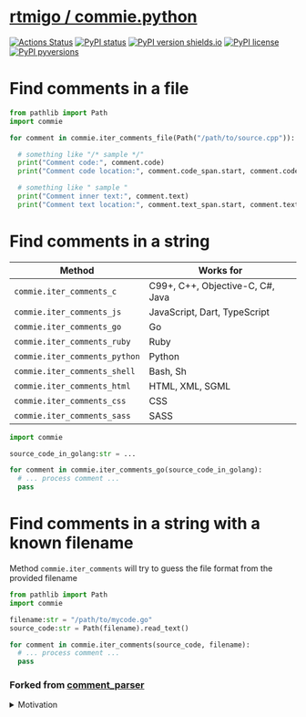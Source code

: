 # [rtmigo / commie.python](https://github.com/rtmigo/commie.python/)
[![Actions Status](https://github.com/rtmigo/commie.python/workflows/CI/badge.svg?branch=master)](https://github.com/rtmigo/commie.python/actions)
[![PyPI status](https://img.shields.io/pypi/status/commie.svg)](https://pypi.python.org/pypi/commie/)
[![PyPI version shields.io](https://img.shields.io/pypi/v/commie.svg)](https://pypi.python.org/pypi/commie/)
[![PyPI license](https://img.shields.io/pypi/l/commie.svg)](https://pypi.python.org/pypi/commie/)
[![PyPI pyversions](https://img.shields.io/pypi/pyversions/commie.svg)](https://pypi.python.org/pypi/commie/)

# Find comments in a file

```python
from pathlib import Path
import commie

for comment in commie.iter_comments_file(Path("/path/to/source.cpp")):

  # something like "/* sample */"
  print("Comment code:", comment.code)
  print("Comment code location:", comment.code_span.start, comment.code_span.end)

  # something like " sample " 
  print("Comment inner text:", comment.text)
  print("Comment text location:", comment.text_span.start, comment.text_span.end)

```

# Find comments in a string

| **Method** | **Works for** |
|--------------------|------------|
| `commie.iter_comments_c`| C99+, C++, Objective-C, C#, Java |
| `commie.iter_comments_js`| JavaScript, Dart, TypeScript |
| `commie.iter_comments_go`|Go|
| `commie.iter_comments_ruby` | Ruby |
| `commie.iter_comments_python` | Python |
| `commie.iter_comments_shell` | Bash, Sh |
| `commie.iter_comments_html` | HTML, XML, SGML |
| `commie.iter_comments_css` | CSS |
| `commie.iter_comments_sass` | SASS |

```python
import commie

source_code_in_golang:str = ...

for comment in commie.iter_comments_go(source_code_in_golang):
  # ... process comment ...
  pass
```

# Find comments in a string with a known filename

Method `commie.iter_comments` will try to guess the file format from the provided filename

```python
from pathlib import Path
import commie

filename:str = "/path/to/mycode.go"
source_code:str = Path(filename).read_text()

for comment in commie.iter_comments(source_code, filename):
  # ... process comment ...
  pass
```

### Forked from [comment_parser](https://github.com/jeanralphaviles/comment_parser)
<details>
  <summary markdown="span">Motivation</summary>
  
| **comment_parser** | **commie** |
|--------------------|------------|
|Returns only a line number|Returns positions where the comment starts and ends. Just like regular string search|
|Returns only the text of a comment|Respects markup as well, making it possible to remove or replace the entire comment|
|Depends on [python-magic](https://pypi.org/project/python-magic) requiring an optional installation of binaries|Does not have this dependency|

</details>

